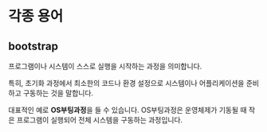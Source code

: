 # 각종 용어

## bootstrap

프로그램이나 시스템이 스스로 실행을 시작하는 과정을 의미합니다.

특히, 초기화 과정에서 최소한의 코드나 환경 설정으로 시스템이나 어플리케이션을 준비하고 구동하는 것을 말합니다.

대표적인 예로 **OS부팅과정**을 들 수 있습니다. OS부팅과정은 운영체제가 기동될 때 작은 프로그램이 실행되어 전체 시스템을 구동하는 과정입니다.
